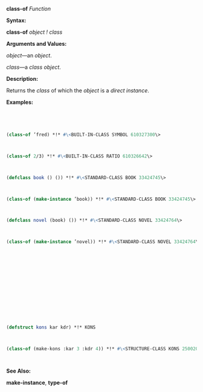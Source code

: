 **class-of** *Function* 



**Syntax:** 



**class-of** *object ! class* 



**Arguments and Values:** 



*object*—an *object*. 



*class*—a *class object*. 



**Description:** 



Returns the *class* of which the *object* is a *direct instance*. 



**Examples:**
```lisp
 



(class-of ’fred) *!* #\<BUILT-IN-CLASS SYMBOL 610327300\> 



(class-of 2/3) *!* #\<BUILT-IN-CLASS RATIO 610326642\> 



(defclass book () ()) *!* #\<STANDARD-CLASS BOOK 33424745\> 



(class-of (make-instance ’book)) *!* #\<STANDARD-CLASS BOOK 33424745\> 



(defclass novel (book) ()) *!* #\<STANDARD-CLASS NOVEL 33424764\> 



(class-of (make-instance ’novel)) *!* #\<STANDARD-CLASS NOVEL 33424764\> 







 



 



(defstruct kons kar kdr) *!* KONS 



(class-of (make-kons :kar 3 :kdr 4)) *!* #\<STRUCTURE-CLASS KONS 250020317\> 




```
**See Also:** 



**make-instance**, **type-of** 



